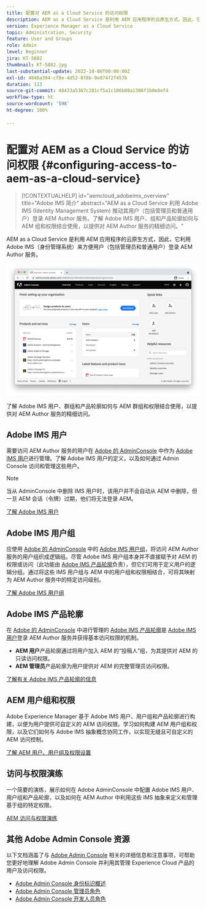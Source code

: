 ```yaml
---
title: 配置对 AEM as a Cloud Service 的访问权限
description: AEM as a Cloud Service 是利用 AEM 应用程序的云原生方式，因此，它利用 Adobe IMS（身份管理系统）来方便用户（包括管理员和普通用户）登录 AEM Author 服务。了解 Adobe IMS 用户、用户组和产品轮廓如何与 AEM 群组和权限结合使用，以提供对 AEM Author 的特定访问权限。
version: Experience Manager as a Cloud Service
topic: Administration, Security
feature: User and Groups
role: Admin
level: Beginner
jira: KT-5882
thumbnail: KT-5882.jpg
last-substantial-update: 2022-10-06T00:00:00Z
exl-id: 4846a394-cf8e-4d52-8f8b-9e874f2f457b
duration: 113
source-git-commit: 48433a5367c281cf5a1c106b08a1306f1b0e8ef4
workflow-type: ht
source-wordcount: '598'
ht-degree: 100%

---
```


# 配置对 AEM as a Cloud Service 的访问权限 {#configuring-access-to-aem-as-a-cloud-service}

>[!CONTEXTUALHELP]
>id="aemcloud_adobeims_overview"
>title="Adobe IMS 简介"
>abstract="AEM as a Cloud Service 利用 Adobe IMS (Identity Management System) 推动其用户（包括管理员和普通用户）登录 AEM Author 服务。了解 Adobe IMS 用户、组和产品轮廓如何与 AEM 组和权限结合使用，以提供对 AEM Author 服务的精细访问。"

AEM as a Cloud Service 是利用 AEM 应用程序的云原生方式，因此，它利用 Adobe IMS（身份管理系统）来方便用户（包括管理员和普通用户）登录 AEM Author 服务。

![Adobe Admin Console](./assets/hero.png)

了解 Adobe IMS 用户、群组和产品轮廓如何与 AEM 群组和权限结合使用，以提供对 AEM Author 服务的精细访问。

## Adobe IMS 用户

需要访问 AEM Author 服务的用户在 [Adobe 的 AdminConsole](https://adminconsole.adobe.com) 中作为 [Adobe IMS 用户](https://helpx.adobe.com/cn/enterprise/using/set-up-identity.html)进行管理。了解 Adobe IMS 用户的定义，以及如何通过 Admin Console 访问和管理这些用户。

>[!NOTE]
>
>当从 AdminConsole 中删除 IMS 用户时，该用户并不会自动从 AEM 中删除，但一旦 AEM 会话（令牌）过期，他们将无法登录 AEM。


[了解 Adobe IMS 用户](./adobe-ims-users.md)

## Adobe IMS 用户组

应使用 [Adobe 的 AdminConsole](https://adminconsole.adobe.com) 中的 [Adobe IMS 用户组](https://helpx.adobe.com/cn/enterprise/using/user-groups.html)，将访问 AEM Author 服务的用户组织成逻辑组。尽管 Adobe IMS 用户组本身并不直接赋予对 AEM 的权限或访问（此功能由 [Adobe IMS 产品轮廓](#adobe-ims-product-profiles)负责），但它们可用于定义用户的逻辑分组。通过将这些 IMS 用户组与 AEM 中的用户组和权限相结合，可将其映射为 AEM Author 服务中的特定访问级别。

[了解 Adobe IMS 用户组](./adobe-ims-user-groups.md)

## Adobe IMS 产品轮廓

在 [Adobe 的 AdminConsole](https://adminconsole.adobe.com) 中进行管理的 [Adobe IMS 产品轮廓](https://helpx.adobe.com/cn/enterprise/using/manage-permissions-and-roles.html)是 [Adobe IMS 用户](#adobe-ims-users)登录 AEM Author 服务并获得基本访问权限的机制。

+ __AEM 用户__&#x200B;产品轮廓通过将用户加入 AEM 的“投稿人”组，为其提供对 AEM 的只读访问权限。
+ __AEM 管理员__&#x200B;产品轮廓为用户提供对 AEM 的完整管理员访问权限。

[了解有关 Adobe IMS 产品轮廓的信息](./adobe-ims-product-profiles.md)

## AEM 用户组和权限

Adobe Experience Manager 基于 Adobe IMS 用户、用户组和产品轮廓进行构建，以便为用户提供可自定义的 AEM 访问权限。学习如何构建 AEM 用户组和权限，以及它们如何与 Adobe IMS 抽象概念协同工作，以实现无缝且可自定义的 AEM 访问控制。

[了解 AEM 用户、用户组及权限设置](./aem-users-groups-and-permissions.md)

## 访问与权限演练

一个简要的演练，展示如何在 Adobe AdminConsole 中配置 Adobe IMS 用户、用户组和产品轮廓，以及如何在 AEM Author 中利用这些 IMS 抽象来定义和管理基于组的特定权限。

[AEM 访问与权限演练](./walk-through.md)

## 其他 Adobe Admin Console 资源

以下文档涵盖了与 [Adobe Admin Console](https://adminconsole.adobe.com) 相关的详细信息和注意事项，可帮助您更好地理解 Adobe Admin Console 并利用其管理 Experience Cloud 产品的用户及访问权限。

+ [Adobe Admin Console 身份标识概述](https://helpx.adobe.com/cn/enterprise/using/identity.html)
+ [Adobe Admin Console 管理员角色](https://helpx.adobe.com/cn/enterprise/using/admin-roles.html)
+ [Adobe Admin Console 开发人员角色](https://helpx.adobe.com/cn/enterprise/using/manage-developers.html)
